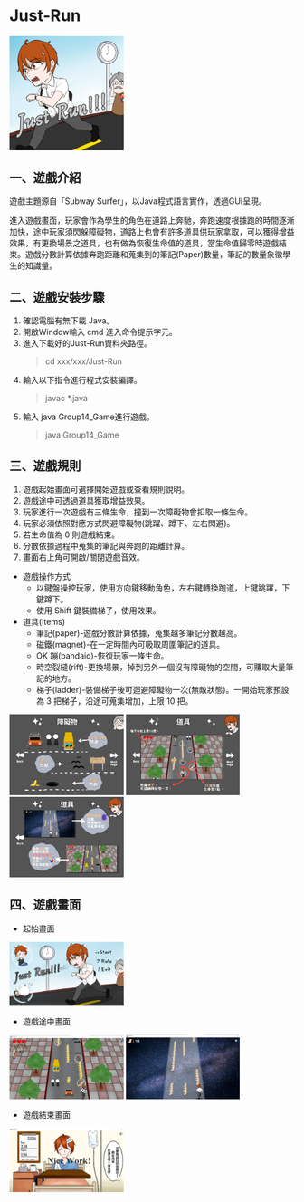 # Just-Run
<img src="Image/Icon.png" width="40%"/>

## 一、遊戲介紹
遊戲主題源自「Subway Surfer」，以Java程式語言實作，透過GUI呈現。

進入遊戲畫面，玩家會作為學生的角色在道路上奔馳，奔跑速度根據跑的時間逐漸加快，途中玩家須閃躲障礙物，道路上也會有許多道具供玩家拿取，可以獲得增益效果，有更換場景之道具，也有做為恢復生命值的道具，當生命值歸零時遊戲結束。遊戲分數計算依據奔跑距離和蒐集到的筆記(Paper)數量，筆記的數量象徵學生的知識量。
## 二、遊戲安裝步驟
1. 確認電腦有無下載 Java。
2. 開啟Window輸入 cmd 進入命令提示字元。
3. 進入下載好的Just-Run資料夾路徑。
     > cd xxx/xxx/Just-Run
4. 輸入以下指令進行程式安裝編譯。
     > javac *.java
5. 輸入 java Group14_Game進行遊戲。
     > java Group14_Game
## 三、遊戲規則
1. 遊戲起始畫面可選擇開始遊戲或查看規則說明。
2. 遊戲途中可透過道具獲取增益效果。
3. 玩家進行一次遊戲有三條生命，撞到一次障礙物會扣取一條生命。
4. 玩家必須依照對應方式閃避障礙物(跳躍、蹲下、左右閃避)。
5. 若生命值為 0 則遊戲結束。
6. 分數依據過程中蒐集的筆記與奔跑的距離計算。
7. 畫面右上角可開啟/關閉遊戲音效。
*  遊戲操作方式
   *  以鍵盤操控玩家，使用方向鍵移動角色，左右鍵轉換跑道，上鍵跳躍，下鍵蹲下。
   *  使用 Shift 鍵裝備梯子，使用效果。
*  道具(Items)
   *  筆記(paper)-遊戲分數計算依據，蒐集越多筆記分數越高。
   *  磁鐵(magnet)-在一定時間內可吸取周圍筆記的道具。
   *  OK 蹦(bandaid)-恢復玩家一條生命。
   *  時空裂縫(rift)-更換場景，掉到另外一個沒有障礙物的空間，可賺取大量筆記的地方。
   *  梯子(ladder)-裝備梯子後可迴避障礙物一次(無敵狀態)。一開始玩家預設為 3 把梯子，沿途可蒐集增加，上限 10 把。
<img src="Image/Rules2.png" width="40%" />
<img src="Image/Rules3.png" width="40%" />
<img src="Image/Rules4.png" width="40%"/>

## 四、遊戲畫面
* 起始畫面
<img src="Image/first.png" width="40%" />

* 遊戲途中畫面
<img src="Image/gamerun_1.png" width="40%" />
<img src="Image/gamerun_2.png" width="40%" />

* 遊戲結束畫面
<img src="Image/gamerun_3.png" width="40%" />
